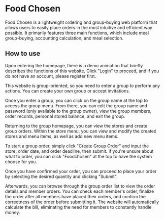 # Food Chosen
Food Chosen is a lightweight ordering and group-buying web platform that allows users to easily place orders in the most intuitive and efficient way possible. It primarily features three main functions, which include meal group-buying, accounting calculation, and meal selection.
## How to use
Upon entering the homepage, there is a demo animation that briefly describes the functions of this website. Click "Login" to proceed, and if you do not have an account, please register first.

This website is group-oriented, so you need to enter a group to perform any actions. You can create your own group or accept invitations.

Once you enter a group, you can click on the group name at the top to access the group menu. From there, you can edit the group name and password (only available to the group owner), view the group members, order records, personal stored balance, and exit the group.

Returning to the group homepage, you can view the stores and create group orders. Within the store menu, you can view and modify the created stores and menu items, as well as add new menu items.

To start a group order, simply click "Create Group Order" and input the store, order date, and order deadline, then submit. If you're unsure about what to order, you can click "Foodchosen" at the top to have the system choose for you.

Once you have confirmed your order, you can proceed to place your order by selecting the desired quantity and clicking "Submit".

Afterwards, you can browse through the group order list to view the order details and member orders. You can check each member's order, finalize the order after all members have placed their orders, and confirm the correctness of the order before submitting it. The website will automatically calculate the bill, eliminating the need for members to constantly handle money.

## 